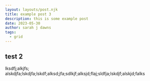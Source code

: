 ```yaml
---
layout: layouts/post.njk
title: example post 3
description: this is some example post
date: 2023-05-30
author: sarah j dawns
tags:
  - grid
---
```


## test 2

lksdfj;alkjfs; alskdjfa;lskdjfa;lskdf;alksd;jfa;sdlkjf;alksjd;flaj;sldfja;lskdjf;alskjd;falks
